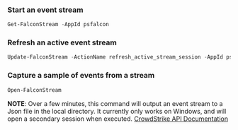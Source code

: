 ### Start an event stream

```powershell
Get-FalconStream -AppId psfalcon
```

### Refresh an active event stream

```powershell
Update-FalconStream -ActionName refresh_active_stream_session -AppId psfalcon -Partition 0
```

### Capture a sample of events from a stream

```powershell
Open-FalconStream
```
**NOTE**: Over a few minutes, this command will output an event stream to a Json file in the local directory. It currently only works on Windows, and will open a secondary session when executed.
[CrowdStrike API Documentation](https://falcon.crowdstrike.com/support/documentation/89/event-streams-apis)